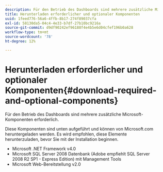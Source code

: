 ```yaml
---
description: Für den Betrieb des Dashboards sind mehrere zusätzliche Microsoft-Komponenten erforderlich.
title: Herunterladen erforderlicher und optionaler Komponenten
uuid: 1feed776-56a6-4ffb-8b17-274f89037cfa
exl-id: 58130da5-04c4-4e33-b7df-27b10bc9216a
source-git-commit: d9df90242ef96188f4e4b5e6d04cfef196b0a628
workflow-type: tm+mt
source-wordcount: '78'
ht-degree: 12%

---
```


# Herunterladen erforderlicher und optionaler Komponenten{#download-required-and-optional-components}

Für den Betrieb des Dashboards sind mehrere zusätzliche Microsoft-Komponenten erforderlich.

Diese Komponenten sind unten aufgeführt und können von Microsoft.com heruntergeladen werden. Es wird empfohlen, diese Elemente herunterzuladen, bevor Sie mit der Installation beginnen.

* Microsoft .NET Framework v4.0
* Microsoft SQL Server 2008 Datenbank (Adobe empfiehlt SQL Server 2008 R2 SP1 - Express Edition) mit Management Tools
* Microsoft Web-Bereitstellung v2.0
